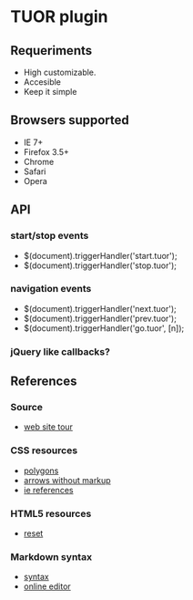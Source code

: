 # TUOR plugin

## Requeriments
 * High customizable.
 * Accesible
 * Keep it simple

## Browsers supported
 * IE 7+
 * Firefox 3.5+
 * Chrome 
 * Safari
 * Opera

## API

### start/stop events
 * $(document).triggerHandler('start.tuor');
 * $(document).triggerHandler('stop.tuor');

### navigation events
 * $(document).triggerHandler('next.tuor');
 * $(document).triggerHandler('prev.tuor');
 * $(document).triggerHandler('go.tuor', [n]);

### jQuery like callbacks?

## References

### Source
 * [web site tour](http://tympanus.net/Development/WebsiteTour/indexAuto.html)

### CSS resources
 * [polygons](http://www.filamentgroup.com/lab/image_free_css_tooltip_pointers_a_use_for_polygonal_css/)
 * [arrows without markup](http://www.yuiblog.com/blog/2010/11/22/css-quick-tip-css-arrows-and-shapes-without-markup/)
 * [ie references](http://msdn.microsoft.com/en-us/library/cc351024\(v=vs.85\).aspx)

### HTML5 resources
 * [reset](http://code.google.com/p/html5resetcss/)

### Markdown syntax
 * [syntax](http://daringfireball.net/projects/markdown/basics)
 * [online editor](http://daringfireball.net/projects/markdown/dingus)
